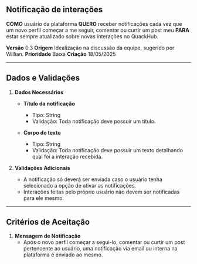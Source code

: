 ## Notificação de interações

**COMO** usuário da plataforma
**QUERO** receber notificações cada vez que um novo perfil começar a me seguir, comentar ou curtir um post meu
**PARA** estar sempre atualizado sobre novas interações no QuackHub.

**Versão** 0.3
**Origem** Idealização na discussão da equipe, sugerido por Willian.
**Prioridade** Baixa
**Criação** 18/05/2025

---

## **Dados e Validações**

1. **Dados Necessários**

   * **Título da notificação**

     * Tipo: String 
     * Validação: Toda notificação deve possuir um título.

   * **Corpo do texto**

     * Tipo: String 
     * Validação: Toda notificação deve possuir um texto detalhando qual foi a interação recebida.

2. **Validações Adicionais**

    * A notificação só deverá ser enviada caso o usuário tenha selecionado a opção de ativar as notificações.
    * Interações feitas pelo próprio usuário não devem ser notificadas para ele mesmo.

---

## **Critérios de Aceitação**

1. **Mensagem de Notificação**
    * Após o novo perfil começar a segui-lo, comentar ou curtir um post pertencente ao usuário, uma notificação via email ou interna na plataforma é enviado ao mesmo.